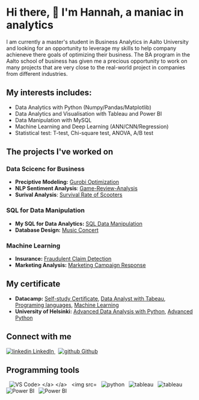 # Hi there, 👋 I'm Hannah, a maniac in analytics

I am currently a master's student in Business Analytics in Aalto University and looking for an opportunity to leverage my skills to help company achieneve there goals of optimizing their business. The BA program in the Aalto school of business has given me a precious opportunity to work on many projects that are very close to the real-world project in companies from different industries.

## My interests includes: 
- Data Analytics with Python (Numpy/Pandas/Matplotlib)
- Data Analytics and Visualisation with Tableau and Power BI
- Data Manipulation with MySQL
- Machine Learning and Deep Learning (ANN/CNN/Regression)
- Statistical test: T-test, Chi-square test, ANOVA, A/B test

## The projects I've worked on
### Data Scicenc for Business 
- **Preciptive Modeling:** [Gurobi Optimization](https://github.com/Hannah-Abi/Gurobi-optimization)
- **NLP Sentiment Analysis**: [Game-Review-Analysis](https://github.com/Hannah-Abi/Sentiment-analysis)
- **Surival Analysis**: [Survival Rate of Scooters](https://github.com/Hannah-Abi/survival-analysis-Scooter)
### SQL for Data Manipulation 
- **My SQL for Data Analytics:** [SQL Data Manipulation](https://github.com/Hannah-Abi/SQL-Data-Manipulation)
- **Database Design:** [Music Concert](https://github.com/Hannah-Abi/PE-Case---Database-Design)
### Machine Learning
- **Insurance:** [Fraudulent Claim Detection](https://github.com/Hannah-Abi/fraudulent-claim-detection-by-machine-learning)
- **Marketing Analysis:** [Marketing Campaign Response](https://github.com/Hannah-Abi/Marketing-Analysis---Logistic-Regression-Decision-Tree)

## My certificate
- **Datacamp:** [Self-study Certificate](https://github.com/Hannah-Abi/Self-study-Certificates), [Data Analyst with Tabeau](https://github.com/Hannah-Abi/Datacamp-Certificates/tree/main/Data%20Visualization), [Programing languages](https://github.com/Hannah-Abi/Datacamp-Certificates/tree/main/Languages), [Machine Learning](https://github.com/Hannah-Abi/Datacamp-Certificates/tree/main/Machine%20Learning)
- **University of Helsinki:** [Advanced Data Analysis with Python](https://github.com/Hannah-Abi/Self-study-Certificates/blob/main/Data%20Analysis%20with%20Python/Pham%20Thi%20Thu%20Ha%2C%202022.pdf), [Advanced Python](https://github.com/Hannah-Abi/python-pro-21)
## Connect with me
<p>
  <a href="https://www.linkedin.com/in/hannahabi/" rel="nofollow noreferrer">
    <img src="https://i.stack.imgur.com/gVE0j.png" alt="linkedin"> LinkedIn
  </a> &nbsp; 
  <a href="https://github.com/Hannah-Abi/" rel="nofollow noreferrer">
    <img src="https://i.stack.imgur.com/tskMh.png" alt="github"> Github
  </a>
</p>

## Programming tools 
<p>
  </a> &nbsp; 
   <img src="https://i.imgur.com/enc61qp.jpg" alt="VS Code>
  </a> 
  </a> &nbsp; 
   <img src="https://i.imgur.com/A5LcY6X.png" alt="R">
  </a> 
  </a> &nbsp; 
   <img src="https://i.imgur.com/1JSIsx7.png" alt="python">
  </a>
  </a>
  </a> &nbsp; 
   <img src="https://i.imgur.com/HIJK259.png" alt="tableau">
  </a>
  </a>
  </a> &nbsp; 
   <img src="https://i.imgur.com/4ECc8H9.png" alt="tableau">
  </a>
   </a>
  </a> &nbsp; 
   <img src="https://i.imgur.com/wdVXsca.png" alt="Power BI">
  </a>
    </a>
  </a> &nbsp; 
   <img src="https://i.imgur.com/gwMBhaz.png" alt="Power BI">
  </a>
</p>
<!--
**Hannah-Abi/Hannah-Abi** is a ✨ _special_ ✨ repository because its `README.md` (this file) appears on your GitHub profile

Here are some ideas to get you started:

- 🔭 I’m currently working on ...
- 🌱 I’m currently learning ...
- 👯 I’m looking to collaborate on ...
- 🤔 I’m looking for help with ...
- 💬 Ask me about ...
- 📫 How to reach me: ...
- 😄 Pronouns: ...
- ⚡ Fun fact: ...
-->
